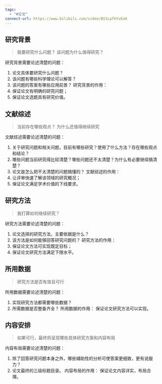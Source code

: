 ```yaml
---
tags:
  - "#论文"
connect-url: https://www.bilibili.com/video/BV1LpfhYvEoH
---
```

## 研究背景
> 我要研究什么问题？
> 该问题为什么值得研究？

研究背景需要论述清楚的问题：
1. 论文具体要研究什么问题？
2. 该问题有哪些科学理论可以解答？
3. 该问题的答案有哪些应用前景？
研究背景的作用：
1. 保证论文有明确的研究问题；
2. 保证论文选题具有研究价值。
## 文献综述
> 当前存在哪些观点？
> 为什么还值得继续研究

文献综述需要论述清楚的问题：
1. 关于研究问题和相关问题，目前有哪些研究？使用了什么方法？存在哪些观点和结论？
2. 哪些问题当前研究得比较清楚？哪些问题还不太清楚？为什么有必要继续搞清楚？
3. 论文是怎么把不太清楚的问题搞懂的？
文献综述的作用：
1. 让评审快速了解该领域的研究概况；
2. 保证论文满足学术价值的下线要求。
## 研究方法
> 我打算如何继续研究？

研究方法需要论述清楚的问题：
1. 论文选择的研究方法，主要依据是什么？
2. 该方法是如何能够回答研究问题的？
研究方法的作用：
1. 保证论文方法可实现既定目标；
2. 保证论文研究方法满足下限水平。
## 所用数据
> 研究方法是否有效且可行

所用数据需要论述清楚的问题：
1. 实现研究方法都需要哪些数据？
2. 所需数据是否整备齐全？
所用数据的作用：
保证论文研究方法可以实现。
## 内容安排
> 如果可行，最终将呈现哪些具体研究方案和内容布局

内容布局需要论述清楚的问题：
1. 除了回答研究问题本身之外，哪些辅助性的分析可使答案更细致，更有说服力？
2. 论文最终的三级标题目录。
内容布局的作用：
保证论文内容详实，布局合理。